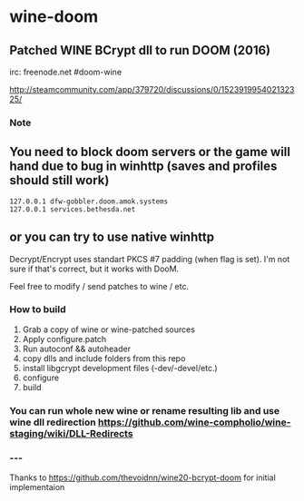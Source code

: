 # wine-doom
## Patched WINE BCrypt dll to run DOOM (2016)

irc: freenode.net #doom-wine

http://steamcommunity.com/app/379720/discussions/0/152391995402132325/


### Note

## You need to block doom servers or the game will hand due to bug in winhttp (saves and profiles should still work)
```
127.0.0.1 dfw-gobbler.doom.amok.systems
127.0.0.1 services.bethesda.net
```
## or you can try to use native winhttp

Decrypt/Encrypt uses standart PKCS #7 padding (when flag is set).
I'm not sure if that's correct, but it works with DooM.

Feel free to modify / send patches to wine / etc.

### How to build


1. Grab a copy of wine or wine-patched sources
2. Apply configure.patch
3. Run autoconf && autoheader
4. copy dlls and include folders from this repo
5. install libgcrypt development files (-dev/-devel/etc.)
6. configure
7. build

### You can run whole new wine or rename resulting lib and use wine dll redirection https://github.com/wine-compholio/wine-staging/wiki/DLL-Redirects


### ---
Thanks to https://github.com/thevoidnn/wine20-bcrypt-doom for initial implementaion






